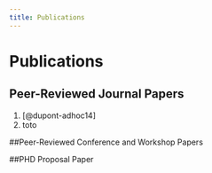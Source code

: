 ```yaml
---
title: Publications
---
```


# Publications

## Peer-Reviewed Journal Papers

1. [@dupont-adhoc14]
2. toto

##Peer-Reviewed Conference and Workshop Papers


##PHD Proposal Paper

